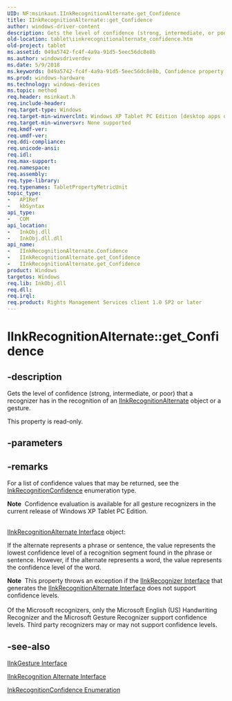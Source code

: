 ```yaml
---
UID: NF:msinkaut.IInkRecognitionAlternate.get_Confidence
title: IInkRecognitionAlternate::get_Confidence
author: windows-driver-content
description: Gets the level of confidence (strong, intermediate, or poor) that a recognizer has in the recognition of an IInkRecognitionAlternate object or a gesture.
old-location: tablet\iinkrecognitionalternate_confidence.htm
old-project: tablet
ms.assetid: 049a5742-fc4f-4a9a-91d5-5eec56dc8e8b
ms.author: windowsdriverdev
ms.date: 5/9/2018
ms.keywords: 049a5742-fc4f-4a9a-91d5-5eec56dc8e8b, Confidence property [Tablet PC], Confidence property [Tablet PC],IInkRecognitionAlternate interface, IInkRecognitionAlternate interface [Tablet PC],Confidence property, IInkRecognitionAlternate.Confidence, IInkRecognitionAlternate.get_Confidence, IInkRecognitionAlternate::Confidence, IInkRecognitionAlternate::get_Confidence, get_Confidence, msinkaut/IInkRecognitionAlternate::Confidence, msinkaut/IInkRecognitionAlternate::get_Confidence, tablet.iinkrecognitionalternate_confidence
ms.prod: windows-hardware
ms.technology: windows-devices
ms.topic: method
req.header: msinkaut.h
req.include-header: 
req.target-type: Windows
req.target-min-winverclnt: Windows XP Tablet PC Edition [desktop apps only]
req.target-min-winversvr: None supported
req.kmdf-ver: 
req.umdf-ver: 
req.ddi-compliance: 
req.unicode-ansi: 
req.idl: 
req.max-support: 
req.namespace: 
req.assembly: 
req.type-library: 
req.typenames: TabletPropertyMetricUnit
topic_type:
-	APIRef
-	kbSyntax
api_type:
-	COM
api_location:
-	InkObj.dll
-	InkObj.dll.dll
api_name:
-	IInkRecognitionAlternate.Confidence
-	IInkRecognitionAlternate.get_Confidence
-	IInkRecognitionAlternate.get_Confidence
product: Windows
targetos: Windows
req.lib: InkObj.dll
req.dll: 
req.irql: 
req.product: Rights Management Services client 1.0 SP2 or later
---
```


# IInkRecognitionAlternate::get_Confidence


## -description



Gets the level of confidence (strong, intermediate, or poor) that a recognizer has in the recognition of an <a href="https://msdn.microsoft.com/219e96ee-6492-4f76-9928-f2e8dc28493d">IInkRecognitionAlternate</a> object or a gesture.



This property is read-only.


## -parameters


## -remarks



For a list of confidence values that may be returned, see the <a href="https://msdn.microsoft.com/ce99de84-d1c9-420f-8eb5-a8e4f3c04d1d">InkRecognitionConfidence</a> enumeration type.

<div class="alert"><b>Note</b>  Confidence evaluation is available for all gesture recognizers in the current release of Windows XP Tablet PC Edition.</div>
<div> </div>

<a href="https://msdn.microsoft.com/219e96ee-6492-4f76-9928-f2e8dc28493d">IInkRecognitionAlternate Interface</a> object:

If the alternate represents a phrase or sentence, the value represents the lowest confidence level of a recognition segment found in the phrase or sentence. However, if the alternate represents a word, the value represents the confidence level of the word.

<div class="alert"><b>Note</b>  This property throws an exception if the <a href="https://msdn.microsoft.com/97f982b6-f330-4053-91a9-2a4edc13b4b0">IInkRecognizer Interface</a> that generates the <a href="https://msdn.microsoft.com/219e96ee-6492-4f76-9928-f2e8dc28493d">IInkRecognitionAlternate Interface</a> does not support confidence levels.</div>
<div> </div>
Of the Microsoft recognizers, only the Microsoft English (US) Handwriting Recognizer and the Microsoft Gesture Recognizer support confidence levels. Third party recognizers may or may not support confidence levels.




## -see-also




<a href="https://msdn.microsoft.com/87a1db34-371e-4c02-a470-55f35dfbf4ab">IInkGesture Interface</a>



<a href="https://msdn.microsoft.com/219e96ee-6492-4f76-9928-f2e8dc28493d">IInkRecognition Alternate Interface</a>



<a href="https://msdn.microsoft.com/ce99de84-d1c9-420f-8eb5-a8e4f3c04d1d">InkRecognitionConfidence Enumeration</a>
 

 

